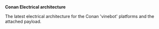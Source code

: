 **Conan Electrical architecture**

The latest electrical architecture for the Conan 'vinebot' platforms and the attached payload.
